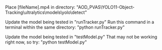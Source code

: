 Place [fileName].mp4 in directory:
"AOD_PVAS\YOLO11-Object-Tracking\ultralytics\models\yolo\detect"

Update the model being tested in "runTracker.py"
Run this command in a terminal within the same directory:
"python runTracker.py"

Update the model being tested in "testModel.py"
That may not be working right now, so try:
"python testModel.py"